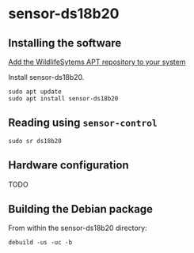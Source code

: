 # sensor-ds18b20


## Installing the software

[Add the WildlifeSytems APT repository to your system](https://wildlife.systems/apt-configuration.html)

Install sensor-ds18b20.

```
sudo apt update
sudo apt install sensor-ds18b20
```

## Reading using `sensor-control`

```
sudo sr ds18b20
```

## Hardware configuration

TODO

## Building the Debian package

From within the sensor-ds18b20 directory:

```
debuild -us -uc -b
```
